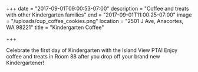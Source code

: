 +++
date = "2017-09-01T09:00:53-07:00"
description = "Coffee and treats with other Kindergarten families"
end = "2017-09-01T11:00:25-07:00"
image = "/uploads/cup_coffee_cookies.png"
location = "2501 J Ave, Anacortes, WA 98221"
title = "Kindergarten Coffee"

+++


Celebrate the first day of Kindergarten with the Island View PTA! Enjoy coffee and treats in Room 88 after you drop off your brand new Kindergartener!